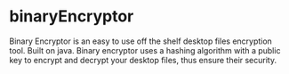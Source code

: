# binaryEncryptor
Binary Encryptor is an easy to use off the shelf desktop files encryption tool. Built on java. Binary encryptor uses a hashing algorithm with a public key to encrypt and decrypt  your desktop files, thus ensure their security.
